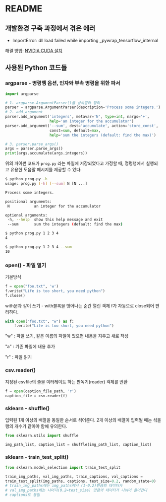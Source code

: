# README

## 개발환경 구축 과정에서 겪은 에러

- ImportError: dll load failed while importing _pywrap_tensorflow_internal

해결 방법: [NVIDIA CUDA 설치](https://developer.nvidia.com/cuda-downloads)



## 사용된 Python 코드들

### argparse - 명령행 옵션, 인자와 부속 명령을 위한 파서

```python
import argparse

# 1. argparse.ArgumentParser()를 상속받아 정의
parser = argparse.ArgumentParser(description='Process some integers.')
# 2. add_argument
parser.add_argument('integers', metavar='N', type=int, nargs='+',
                    help='an integer for the accumulator')
parser.add_argument('--sum', dest='accumulate', action='store_const',
                    const=sum, default=max,
                    help='sum the integers (default: find the max)')

# 3. parser.parse_args()
args = parser.parse_args()
print(args.accumulate(args.integers))
```

위의 파이썬 코드가 `prog.py` 라는 파일에 저장되었다고 가정할 때, 명령행에서 실행되고 유용한 도움말 메시지를 제공할 수 있다:

```bash
$ python prog.py -h
usage: prog.py [-h] [--sum] N [N ...]

Process some integers.

positional arguments:
 N           an integer for the accumulator

optional arguments:
 -h, --help  show this help message and exit
 --sum       sum the integers (default: find the max)
```

```bash
$ python prog.py 1 2 3 4
4

$ python prog.py 1 2 3 4 --sum
10
```



### open() - 파일 열기

기본방식

```python
f = open("foo.txt", 'w')
f.write("Life is too short, you need python")
f.close()
```

with문과 같이 쓰기 - with블록을 벗어나는 순간 열린 객체 f가 자동으로 close되어 편리하다.

```python
with open("foo.txt", "w") as f:
    f.write("Life is too short, you need python")
```

"w" : 파일 쓰기, 같은 이름의 파일이 있으면 내용을 지우고 새로 작성

"a" : 기존 파일에 내용 추가

"r" : 파일 읽기



### csv.reader()

지정된 csvfile의 줄을 이터레이트 하는 판독기(reader) 객체를 반환

```python
f = open(caption_file_path, 'r')
caption_file = csv.reader(f)
```



### sklearn - shuffle()

입력된 1개 이상의 배열을 동일한 순서로 섞어준다. 2개 이상의 배열이 입력될 때는 섞을 행의 개수가 같아야 함에 유의한다.

```python
from sklearn.utils import shuffle

img_path_list, caption_list = shuffle(img_path_list, caption_list)
```



### sklearn - train_test_split()

```python
from sklearn.model_selection import train_test_split

train_img_paths, val_img_paths, train_captions, val_captions = 
train_test_split(img_paths, captions, test_size=0.2, random_state=0)
# train_img_paths에는 img_paths에서 (1-0.2)만큼의 데이터가
# val_img_paths에는 나머지(0.2=test_size) 만큼의 데이터가 나뉘어 들어간다
# captions도 동일
```

